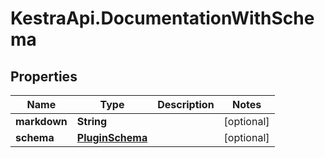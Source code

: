 # KestraApi.DocumentationWithSchema

## Properties

Name | Type | Description | Notes
------------ | ------------- | ------------- | -------------
**markdown** | **String** |  | [optional] 
**schema** | [**PluginSchema**](PluginSchema.md) |  | [optional] 


